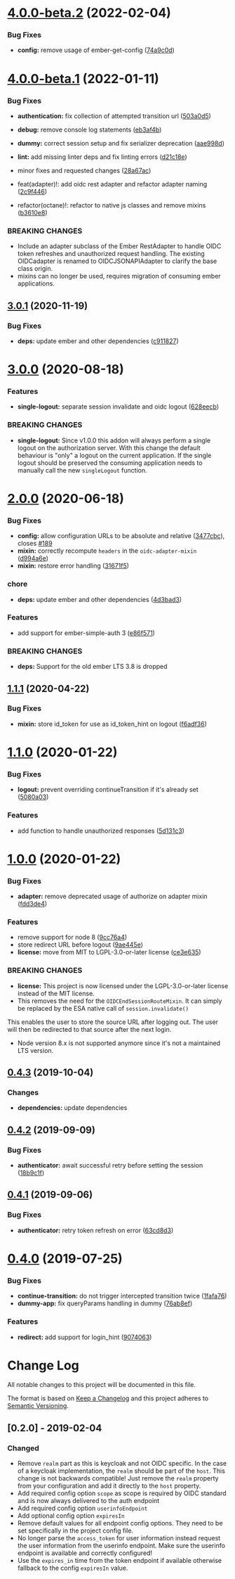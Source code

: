 # [4.0.0-beta.2](https://github.com/adfinis-sygroup/ember-simple-auth-oidc/compare/v4.0.0-beta.1...v4.0.0-beta.2) (2022-02-04)


### Bug Fixes

* **config:** remove usage of ember-get-config ([74a9c0d](https://github.com/adfinis-sygroup/ember-simple-auth-oidc/commit/74a9c0de5fed30dbedd966e19e8059f9d7699ea9))

# [4.0.0-beta.1](https://github.com/adfinis-sygroup/ember-simple-auth-oidc/compare/v3.0.1...v4.0.0-beta.1) (2022-01-11)


### Bug Fixes

* **authentication:** fix collection of attempted transition url ([503a0d5](503a0d5))
* **debug:** remove console log statements ([eb3af4b](eb3af4b))
* **dummy:** correct session setup and fix serializer deprecation ([aae998d](aae998d))
* **lint:** add missing linter deps and fix linting errors ([d21c18e](d21c18e))
* minor fixes and requested changes ([28a67ac](28a67ac))

* feat(adapter)!: add oidc rest adapter and refactor adapter naming ([2c9f446](2c9f446))
* refactor(octane)!: refactor to native js classes and remove mixins ([b3610e8](b3610e8))

### BREAKING CHANGES

* Include an adapter subclass of the Ember
RestAdapter to handle OIDC token refreshes and unauthorized
request handling. The existing OIDCadapter is renamed to
OIDCJSONAPIAdapter to clarify the base class origin.
* mixins can no longer be used, requires migration
of consuming ember applications.

## [3.0.1](https://github.com/adfinis-sygroup/ember-simple-auth-oidc/compare/v3.0.0...v3.0.1) (2020-11-19)


### Bug Fixes

* **deps:** update ember and other dependencies ([c911827](https://github.com/adfinis-sygroup/ember-simple-auth-oidc/commit/c911827779b323f3ad9b3181e6d2911eec133e49))

# [3.0.0](https://github.com/adfinis-sygroup/ember-simple-auth-oidc/compare/v2.0.0...v3.0.0) (2020-08-18)


### Features

* **single-logout:** separate session invalidate and oidc logout ([628eecb](https://github.com/adfinis-sygroup/ember-simple-auth-oidc/commit/628eecb77a518122b5c877cccf4fed2bcf279530))


### BREAKING CHANGES

* **single-logout:** Since v1.0.0 this addon will always perform a single
logout on the authorization server. With this change the default
behaviour is "only" a logout on the current application. If the single
logout should be preserved the consuming application needs to manually
call the new `singleLogout` function.

# [2.0.0](https://github.com/adfinis-sygroup/ember-simple-auth-oidc/compare/v1.1.1...v2.0.0) (2020-06-18)


### Bug Fixes

* **config:** allow configuration URLs to be absolute and relative ([3477cbc](https://github.com/adfinis-sygroup/ember-simple-auth-oidc/commit/3477cbcaab839283fc01beac59f9d9a7e5694493)), closes [#189](https://github.com/adfinis-sygroup/ember-simple-auth-oidc/issues/189)
* **mixin:** correctly recompute `headers` in the `oidc-adapter-mixin` ([d994a6e](https://github.com/adfinis-sygroup/ember-simple-auth-oidc/commit/d994a6e0b6b0ef2fd587989d3bd1d64aaf972a0a))
* **mixin:** restore error handling ([31671f5](https://github.com/adfinis-sygroup/ember-simple-auth-oidc/commit/31671f530d78d980092d77f1fb814f0da9e0be0c))


### chore

* **deps:** update ember and other dependencies ([4d3bad3](https://github.com/adfinis-sygroup/ember-simple-auth-oidc/commit/4d3bad3ecc087b95e9dab9ef43083564d91505e9))


### Features

* add support for ember-simple-auth 3 ([e86f571](https://github.com/adfinis-sygroup/ember-simple-auth-oidc/commit/e86f571aded982619b1c2b147c4b4447d1e519d0))


### BREAKING CHANGES

* **deps:** Support for the old ember LTS 3.8 is dropped

## [1.1.1](https://github.com/adfinis-sygroup/ember-simple-auth-oidc/compare/v1.1.0...v1.1.1) (2020-04-22)


### Bug Fixes

* **mixin:** store id_token for use as id_token_hint on logout ([f6adf36](https://github.com/adfinis-sygroup/ember-simple-auth-oidc/commit/f6adf36deca6bf66e5cd8e780f3d193eab83175a))

# [1.1.0](https://github.com/adfinis-sygroup/ember-simple-auth-oidc/compare/v1.0.0...v1.1.0) (2020-01-22)

### Bug Fixes

- **logout:** prevent overriding continueTransition if it's already set ([5080a03](https://github.com/adfinis-sygroup/ember-simple-auth-oidc/commit/5080a03bb0f9a124905b9fbefe58ba6a6e72256a))

### Features

- add function to handle unauthorized responses ([5d131c3](https://github.com/adfinis-sygroup/ember-simple-auth-oidc/commit/5d131c37b9ce9abdc31641dc6d9dd43e7e30b931))

# [1.0.0](https://github.com/adfinis-sygroup/ember-simple-auth-oidc/compare/v0.4.3...v1.0.0) (2020-01-22)

### Bug Fixes

- **adapter:** remove deprecated usage of authorize on adapter mixin ([fdd3de4](https://github.com/adfinis-sygroup/ember-simple-auth-oidc/commit/fdd3de4df98c00998d192517e60c1e6b642b1fcb))

### Features

- remove support for node 8 ([9cc76a4](https://github.com/adfinis-sygroup/ember-simple-auth-oidc/commit/9cc76a4691fea05a3fb1d05bb03f094d5c9761af))
- store redirect URL before logout ([9ae445e](https://github.com/adfinis-sygroup/ember-simple-auth-oidc/commit/9ae445e76d7dbba7a968cd99f4b2d13c8ff9c1d0))
- **license:** move from MIT to LGPL-3.0-or-later license ([ce3e635](https://github.com/adfinis-sygroup/ember-simple-auth-oidc/commit/ce3e6356936243bb3dc86ba0b89cb4f57a365124))

### BREAKING CHANGES

- **license:** This project is now licensed under the LGPL-3.0-or-later
  license instead of the MIT license.
- This removes the need for the `OIDCEndSessionRouteMixin`. It can simply be replaced by the ESA native call of `session.invalidate()`

This enables the user to store the source URL after logging out. The user will then be redirected to that source after the next login.

- Node version 8.x is not supported anymore since it's
  not a maintained LTS version.

## [0.4.3](https://github.com/adfinis-sygroup/ember-simple-auth-oidc/compare/v0.4.2...v0.4.3) (2019-10-04)

### Changes

- **dependencies:** update dependencies

## [0.4.2](https://github.com/adfinis-sygroup/ember-simple-auth-oidc/compare/v0.4.1...v0.4.2) (2019-09-09)

### Bug Fixes

- **authenticator:** await successful retry before setting the session ([18b9c1f](https://github.com/adfinis-sygroup/ember-simple-auth-oidc/commit/18b9c1f))

## [0.4.1](https://github.com/adfinis-sygroup/ember-simple-auth-oidc/compare/v0.4.0...v0.4.1) (2019-09-06)

### Bug Fixes

- **authenticator:** retry token refresh on error ([63cd8d3](https://github.com/adfinis-sygroup/ember-simple-auth-oidc/commit/63cd8d3))

# [0.4.0](https://github.com/adfinis-sygroup/ember-simple-auth-oidc/compare/v0.3.0...v0.4.0) (2019-07-25)

### Bug Fixes

- **continue-transition:** do not trigger intercepted transition twice ([1fafa76](https://github.com/adfinis-sygroup/ember-simple-auth-oidc/commit/1fafa76))
- **dummy-app:** fix queryParams handling in dummy ([76ab8ef](https://github.com/adfinis-sygroup/ember-simple-auth-oidc/commit/76ab8ef))

### Features

- **redirect:** add support for login_hint ([9074063](https://github.com/adfinis-sygroup/ember-simple-auth-oidc/commit/9074063))

# Change Log

All notable changes to this project will be documented in this file.

The format is based on [Keep a Changelog](https://keepachangelog.com/)
and this project adheres to [Semantic Versioning](https://semver.org/).

## [0.2.0] - 2019-02-04

### Changed

- Remove `realm` part as this is keycloak and not OIDC specific. In the case
  of a keycloak implementation, the `realm` should be part of the `host`.
  This change is not backwards compatible! Just remove the `realm` property
  from your configuration and add it directly to the `host` property.
- Add required config option `scope` as scope is required by OIDC standard and
  is now always delivered to the auth endpoint
- Add required config option `userinfoEndpoint`
- Add optional config option `expiresIn`
- Remove default values for all endpoint config options. They need to be set
  specifically in the project config file.
- No longer parse the `access_token` for user information instead request the
  user information from the userinfo endpoint. Make sure the userinfo endpoint
  is available and correctly configured!
- Use the `expires_in` time from the token endpoint if available otherwise
  fallback to the config `expiresIn` value.
